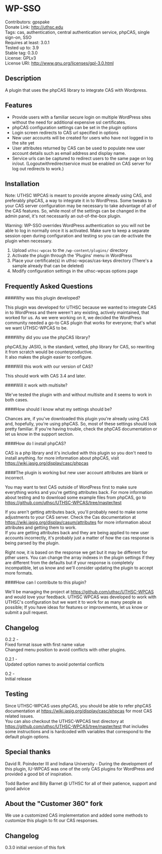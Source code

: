 WP-SSO
=========

Contributors: gpspake  
Donate Link: http://uthsc.edu  
Tags: cas, authentication, central authentication service, phpCAS, single sign-on, SSO  
Requires at least: 3.0.1  
Tested up to: 3.9  
Stable tag: 0.3.0  
License: GPLv3  
License URI: http://www.gnu.org/licenses/gpl-3.0.html


Description
---

A plugin that uses the phpCAS library to integrate CAS with Wordpress.

Features
---

* Provide users with a familiar secure login on multiple WordPress sites without the need for additional expensive ssl certificates.
* phpCAS configuration settings can be set in the plugin options
* Login screen redirects to CAS url specified in options
* New user accounts will be created for users who have not logged in to the site yet
* User attributes returned by CAS can be used to populate new user account details such as email address and display name.
* Service urls can be captured to redirect users to the same page on log in/out. (Logoutwithredirectservice must be enabled on CAS server for log out redirects to work.)


Installation
---

Note: UTHSC WPCAS is meant to provide anyone already using CAS, and preferably phpCAS, a way to integrate it in to WordPress.
Some tweaks to your CAS server configuration may be necessary to take advantage of all of the CAS features. 
So, while most of the settings can be changed in the admin panel, it's not necessarily an out-of-the-box plugin.

Warning: WP-SSO overrides WordPress authentication so you will not be able to log in normally once it is activated.
Make sure to keep a separate session open during configuration and testing so you can de-activate the plugin when necessary. 

1. Upload `uthsc-wpcas` to the `/wp-content/plugins/` directory
1. Activate the plugin through the 'Plugins' menu in WordPress
1. Place your certificate(s) in uthsc-wpcas/cas-keys directory (There's a sample already that can be deleted)
1. Modify configuration settings in the uthsc-wpcas options page


Frequently Asked Questions    
---

####Why was this plugin developed?

This plugin was developed for UTHSC because we wanted to integrate CAS in to WordPress and there weren't any existing, actively maintained, that worked for us.
As we were working on it, we decided the WordPress community needed a go-to CAS plugin that works for everyone; that's what we want UTHSC-WPCAS to be.

####Why did you use the phpCAS library?

phpCAS,by JASIG, is the standard, vetted, php library for CAS, so rewriting it from scratch would be counterproductive.  
It also makes the plugin easier to configure.

####Will this work with our version of CAS?

This should work with CAS 3.4 and later.

####Will it work with multisite?

We've tested the plugin with and without multisite and it seems to work in both cases.

####How should I know what my settings should be?

Chances are, if you've downloaded this plugin you're already using CAS and, hopefully, you're using phpCAS.
So, most of these settings should look pretty familiar. If you're having trouble, check the phpCAS documentation or let us know in the support section.

####How do I install phpCAS?

CAS is a php library and it's included with this plugin so you don't need to install anything.
for more information about phpCAS, visit https://wiki.jasig.org/display/casc/phpcas


####The plugin is working but new user account attributes are blank or incorrect.

You may want to test CAS outside of WordPress first to make sure everything works and you're getting attributes back. For more information about testing and to download some example files from phpCAS, go to https://github.com/uthsc/UTHSC-WPCAS/tree/master/test

If you aren't getting attributes back, you'll probably need to make some adjustments to your CAS server. Check the Cas documentation at https://wiki.jasig.org/display/casum/attributes for more information about attributes and getting them to work.  
If you are getting attributes back and they are being applied to new user accounts incorrectly, it's probably just a matter of how the cas response is being parsed by the plugin.  

Right now, it is based on the response we get but it may be different for pther users. You can change the array indexes in the plugin settings if they are different from the defaults but if your response is completely incompatible, let us know and we'll consider updating the plugin to accept more formats.

####How can I contribute to this plugin?

We'll be managing the project at https://github.com/uthsc/UTHSC-WPCAS and would love your feedback.
UTHSC WPCAS was developed to work with UTHSC's configuration but we want it to work for as many people as possible;
If you have ideas for features or improvements, let us know or submit a pull request.


Changelog
---

0.2.2 -  
Fixed format issue with first name value  
Changed menu position to avoid conflicts with other plugins.

0.2.1 -  
Updated option names to avoid potential conflicts  
  
0.2 -  
Initial release

Testing
---

Since UTHSC-WPCAS uses phpCAS, you should be able to refer phpCAS documentation at https://wiki.jasig.org/display/casc/phpcas for most CAS related issues.  
You can also checkout the UTHSC-WPCAS test directory at https://github.com/uthsc/UTHSC-WPCAS/tree/master/test that includes some instructions and is hardcoded with variables that correspond to the default plugin options.


Special thanks
---

David R. Poindexter III and Indiana University - During the development of this plugin, IU-WPCAS was one of the only CAS plugins for WordPress and provided a good bit of inspiration.

Todd Barber and Billy Barnet @ UTHSC for all of their patience, support and good advice


About the "Customer 360" fork
---

We use a customized CAS implementation and added some methods to customize this plugin to fit our CAS responses.

Changelog
---

0.3.0 initial version of this fork
